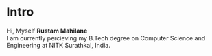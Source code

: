 # Intro
Hi, Myself **Rustam Mahilane**  
I am currently percieving my B.Tech degree on Computer Science and Engineering at NITK Surathkal, India.
